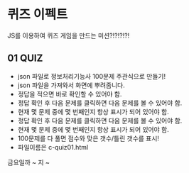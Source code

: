 # 퀴즈 이펙트
JS를 이용하여 퀴즈 게임을 만드는 미션?!?!?!?!


## 01 QUIZ
- json 파일로 정보처리기능사 100문제 주관식으로 만들기!
- json 파일을 가져와서 화면에 뿌려줍니다.
- 정답을 적으면 바로 확인할 수 있어야 함.       
- 정답 확인 후 다음 문제를 클릭하면 다음 문제를 볼 수 있어야 함.    
- 현재 몇 문제 중에 몇 번째인지 항상 표시가 되어 있어야 함. 
- 정답 확인 후 다음 문제를 클릭하면 다음 문제를 볼 수 있어야 함.    
- 현재 몇 문제 중에 몇 번째인지 항상 표시가 되어 있어야 함.     
- 100문제를 다 풀면 점수와 맞은 갯수/틀린 갯수를 표시!      
- 파일이름은 c-quiz01.html  

금요일까 ~ 지 ~ 
